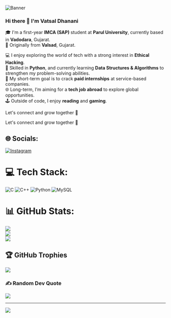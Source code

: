 ![Banner](https://www.google.com/url?sa=i&url=https%3A%2F%2Fwww.freepik.com%2Fpremium-vector%2Fweb-development-coding-programming-futuristic-banner-computer-code-laptop_18719376.htm&psig=AOvVaw2RRN9NzQ3FxO7T6Xu78G6o&ust=1753816652438000&source=images&cd=vfe&opi=89978449&ved=0CBUQjRxqFwoTCPDuo6-i4I4DFQAAAAAdAAAAABBg) <!-- Replace with your actual image link -->

### Hi there 👋 I'm Vatsal Dhanani

🎓 I'm a first-year **IMCA (SAP)** student at **Parul University**, currently based in **Vadodara**, Gujarat.  
🏡 Originally from **Valsad**, Gujarat.

💻 I enjoy exploring the world of tech with a strong interest in **Ethical Hacking**.  
🐍 Skilled in **Python**, and currently learning **Data Structures & Algorithms** to strengthen my problem-solving abilities.  
🎯 My short-term goal is to crack **paid internships** at service-based companies.  
🌐 Long-term, I’m aiming for a **tech job abroad** to explore global opportunities.  
🕹️ Outside of code, I enjoy **reading** and **gaming**.

Let's connect and grow together 🚀


Let's connect and grow together 🚀


## 🌐 Socials:
[![Instagram](https://img.shields.io/badge/Instagram-%23E4405F.svg?logo=Instagram&logoColor=white)](https://instagram.com/__.vatsall.11) 

# 💻 Tech Stack:
![C](https://img.shields.io/badge/c-%2300599C.svg?style=for-the-badge&logo=c&logoColor=white) ![C++](https://img.shields.io/badge/c++-%2300599C.svg?style=for-the-badge&logo=c%2B%2B&logoColor=white) ![Python](https://img.shields.io/badge/python-3670A0?style=for-the-badge&logo=python&logoColor=ffdd54) ![MySQL](https://img.shields.io/badge/mysql-4479A1.svg?style=for-the-badge&logo=mysql&logoColor=white)
# 📊 GitHub Stats:
![](https://github-readme-stats.vercel.app/api?username=VatsaL-99&theme=blueberry&hide_border=false&include_all_commits=false&count_private=false)<br/>
![](https://nirzak-streak-stats.vercel.app/?user=VatsaL-99&theme=blueberry&hide_border=false)<br/>
![](https://github-readme-stats.vercel.app/api/top-langs/?username=VatsaL-99&theme=blueberry&hide_border=false&include_all_commits=false&count_private=false&layout=compact)

## 🏆 GitHub Trophies
![](https://github-profile-trophy.vercel.app/?username=VatsaL-99&theme=dracula&no-frame=false&no-bg=false&margin-w=4)

### ✍️ Random Dev Quote
![](https://quotes-github-readme.vercel.app/api?type=horizontal&theme=dark)

---
[![](https://visitcount.itsvg.in/api?id=VatsaL-99&icon=0&color=0)](https://visitcount.itsvg.in)

<!-- Proudly created with GPRM ( https://gprm.itsvg.in ) -->
